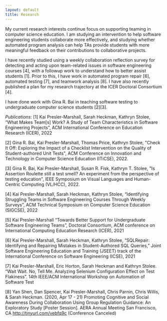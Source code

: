 ```yaml
---
layout: default
title: Research
---
```


My current research interests continue focus on supporting teaming in computer science education.  I am studying an intervention to help software engineering students collaborate more effectively, and studying whether automated program analysis can help TAs provide students with more meaningful feedback on their contributions to collaborative projects.

I have recently studied using a weekly collaboration reflection survey for detecting and acting upon team-related issues in software engineering courses [4], with a followup work to understand how to better assist students [1].  Prior to this, I have work in automated program repair [6], automated testing [7], and teamwork analysis [8].  I have also recently published a plan for my research trajectory at the ICER Doctoral Consortium [4].

I have done work with Gina R. Bai in teaching software testing to undergraduate computer science students [2][3].




*Publications*:
[1] Kai Presler-Marshall, Sarah Heckman, Kathryn Stolee, “What Makes Team[s] Work? A Study of Team Characteristics in Software Engineering Projects”, ACM International Conference on Education Research (ICER), 2022 

[2] Gina R. Bai, Kai Presler-Marshall, Thomas Price, Kathryn Stolee, "Check It Off: Exploring the Impact of a Checklist Intervention on the Quality of Student-authored Unit Tests", ACM Conference on Innovation and Technology in Computer Science Education (ITiCSE), 2022.

[3] Gina R. Bai, Kai Presler-Marshall, Susan R. Fisk, Kathryn T. Stolee, "Is Assertion Roulette still a test smell? An experiment from the perspective of testing education", IEEE Symposium on Visual Languages and Human-Centric Computing (VL/HCC), 2022.

[4] Kai Presler-Marshall, Sarah Heckman, Kathryn Stolee, “Identifying Struggling Teams in Software Engineering Courses Through Weekly Surveys”, ACM Technical Symposium on Computer Science Education (SIGCSE), 2022 

[5] Kai Presler-Marshall “Towards Better Support for Undergraduate Software Engineering Teams”, Doctoral Consortium, ACM conference on International Computing Education Research (ICER), 2021

[6] Kai Presler-Marshall, Sarah Heckman, Kathryn Stolee, “SQLRepair: Identifying and Repairing Mistakes in Student-Authored SQL Queries,” Joint Software Engineering Education and Training (JSEET) track of the International Conference on Software Engineering (ICSE), 2021

[7] Kai Presler-Marshall, Eric Horton, Sarah Heckman and Kathryn Stolee. “Wait Wait. No, Tell Me. Analyzing Selenium Configuration Effect on Test Flakiness”. 14th IEEE/ACM International Workshop on Automation of Software Test

[8] Yan Shen, Dan Spencer, Kai Presler-Marshall, Chris Parnin, Chris Willis, & Sarah Heckman. (2020, Apr 17 - 21) Promoting Cognitive and Social Awareness During Collaboration Using Group Regulation Guidance: An Exploratory Study [Poster Session]. AERA Annual Meeting San Francisco, CA http://tinyurl.com/vebfq9c (Conference Canceled)
